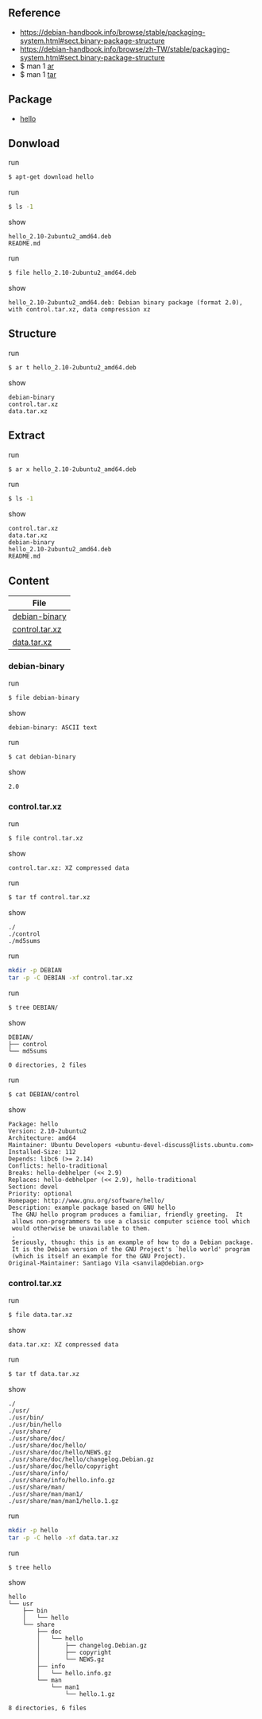 

## Reference 

* https://debian-handbook.info/browse/stable/packaging-system.html#sect.binary-package-structure
* https://debian-handbook.info/browse/zh-TW/stable/packaging-system.html#sect.binary-package-structure
* $ man 1 [ar](http://manpages.ubuntu.com/manpages/focal/en/man1/ar.1.html)
* $ man 1 [tar](http://manpages.ubuntu.com/manpages/focal/en/man1/tar.1.html)


## Package

* [hello](https://packages.ubuntu.com/focal/hello)


## Donwload

run

``` sh
$ apt-get download hello
```


run

``` sh
$ ls -1
```

show

```
hello_2.10-2ubuntu2_amd64.deb
README.md
```

run

``` sh
$ file hello_2.10-2ubuntu2_amd64.deb
```

show

```
hello_2.10-2ubuntu2_amd64.deb: Debian binary package (format 2.0), with control.tar.xz, data compression xz
```


## Structure


run

``` sh
$ ar t hello_2.10-2ubuntu2_amd64.deb
```

show

```
debian-binary
control.tar.xz
data.tar.xz
```

## Extract

run

``` sh
$ ar x hello_2.10-2ubuntu2_amd64.deb
```

run

``` sh
$ ls -1
```

show

```
control.tar.xz
data.tar.xz
debian-binary
hello_2.10-2ubuntu2_amd64.deb
README.md
```


## Content

| File |
| --- |
| [debian-binary](#debian-binary) |
| [control.tar.xz](#controltarxz) |
| [data.tar.xz](#datatarxz) |


### debian-binary

run

``` sh
$ file debian-binary
```

show

```
debian-binary: ASCII text
```

run

``` sh
$ cat debian-binary
```

show

```
2.0
```


### control.tar.xz

run

``` sh
$ file control.tar.xz
```

show

```
control.tar.xz: XZ compressed data
```

run

``` sh
$ tar tf control.tar.xz
```

show

```
./
./control
./md5sums
```

run

``` sh
mkdir -p DEBIAN 
tar -p -C DEBIAN -xf control.tar.xz
```

run

``` sh
$ tree DEBIAN/
```

show

```
DEBIAN/
├── control
└── md5sums

0 directories, 2 files
```


run


``` sh
$ cat DEBIAN/control
```

show

```
Package: hello
Version: 2.10-2ubuntu2
Architecture: amd64
Maintainer: Ubuntu Developers <ubuntu-devel-discuss@lists.ubuntu.com>
Installed-Size: 112
Depends: libc6 (>= 2.14)
Conflicts: hello-traditional
Breaks: hello-debhelper (<< 2.9)
Replaces: hello-debhelper (<< 2.9), hello-traditional
Section: devel
Priority: optional
Homepage: http://www.gnu.org/software/hello/
Description: example package based on GNU hello
 The GNU hello program produces a familiar, friendly greeting.  It
 allows non-programmers to use a classic computer science tool which
 would otherwise be unavailable to them.
 .
 Seriously, though: this is an example of how to do a Debian package.
 It is the Debian version of the GNU Project's `hello world' program
 (which is itself an example for the GNU Project).
Original-Maintainer: Santiago Vila <sanvila@debian.org>
```


### control.tar.xz

run

``` sh
$ file data.tar.xz 
```

show

```
data.tar.xz: XZ compressed data
```

run

``` sh
$ tar tf data.tar.xz
```

show

```
./
./usr/
./usr/bin/
./usr/bin/hello
./usr/share/
./usr/share/doc/
./usr/share/doc/hello/
./usr/share/doc/hello/NEWS.gz
./usr/share/doc/hello/changelog.Debian.gz
./usr/share/doc/hello/copyright
./usr/share/info/
./usr/share/info/hello.info.gz
./usr/share/man/
./usr/share/man/man1/
./usr/share/man/man1/hello.1.gz
```


run

``` sh
mkdir -p hello 
tar -p -C hello -xf data.tar.xz
```

run

``` sh
$ tree hello
```

show

```
hello
└── usr
    ├── bin
    │   └── hello
    └── share
        ├── doc
        │   └── hello
        │       ├── changelog.Debian.gz
        │       ├── copyright
        │       └── NEWS.gz
        ├── info
        │   └── hello.info.gz
        └── man
            └── man1
                └── hello.1.gz

8 directories, 6 files
```

